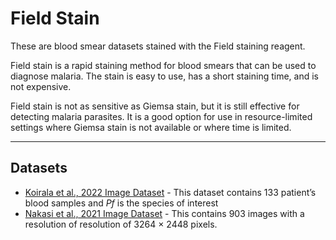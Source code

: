 # Field Stain
These are blood smear datasets stained with the Field staining reagent.

Field stain is a rapid staining method for blood smears that can be used to diagnose malaria. The stain is easy to use, has a short staining time, and is not expensive.

Field stain is not as sensitive as Giemsa stain, but it is still effective for detecting malaria parasites. It is a good option for use in resource-limited settings where Giemsa stain is not available or where time is limited.

---
## Datasets
+ [Koirala et al., 2022 Image Dataset](https://github.com/ItunuIsewon/Malaria_Blood_Smear_Images/blob/main/All_Datasets/Koirala_et_al.%2C_2022_Dataset.md) - This dataset contains 133 patient’s blood samples and _Pf_ is the species of interest
+ [Nakasi et al., 2021 Image Dataset]() - This contains 903 images with a resolution of resolution of 3264 × 2448 pixels.
